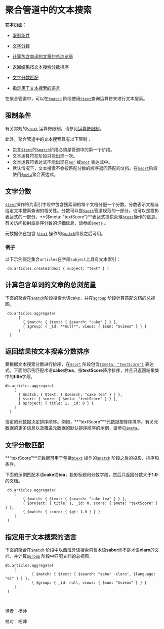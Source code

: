 # 聚合管道中的文本搜索
**在本页面：**

*  [限制条件](#Restrictions)

*  [文字分数](#Text)

*  [计算包含单词的文章的总浏览量](#Calculate)

*  [返回结果按文本搜索分数排序](#Return)

*  [文字分数匹配](#Match)

*  [指定用于文本搜索的语言](#Specify)

在聚合管道中，可以在[`$match`](https://docs.mongodb.com/master/reference/operator/aggregation/match/#pipe._S_match) 阶段使用[`$text`](https://docs.mongodb.com/master/reference/operator/query/text/#op._S_text)查询运算符来进行文本搜索。

## <span id="Restrictions">限制条件</span>

有关常规的[`$text`](https://docs.mongodb.com/master/reference/operator/query/text/#op._S_text) 运算符限制，请参见[运算符限制](https://docs.mongodb.com/manual/reference/operator/query/text/#text-query-operator-behavior)。

此外，聚合管道中的文本搜索具有以下限制：

* 包含[`$text`](https://docs.mongodb.com/master/reference/operator/query/text/#op._S_text)的[`$match`](https://docs.mongodb.com/master/reference/operator/aggregation/match/#pipe._S_match)阶段必须是管道中的第一个阶段。
* 文本运算符在阶段只能出现一次。
* 文本运算符表达式不能出现在[`$or`](https://docs.mongodb.com/master/reference/operator/aggregation/or/#exp._S_or) 或[`$not`](https://docs.mongodb.com/master/reference/operator/aggregation/not/#exp._S_not) 表达式中。
* 默认情况下，文本搜索不会按匹配分数的顺序返回匹配的文档。在[`$sort`](https://docs.mongodb.com/master/reference/operator/aggregation/sort/#pipe._S_sort)阶段使用[`$meta`](https://docs.mongodb.com/master/reference/operator/aggregation/meta/#exp._S_meta)聚合表达式。

## <span id="Text">文字分数</span>

 [`$text`](https://docs.mongodb.com/master/reference/operator/query/text/#op._S_text)操作符为索引字段中包含搜索词的每个文档分配一个分数。分数表示文档与给定文本搜索查询的相关性。分数可以是[`$sort`](https://docs.mongodb.com/master/reference/operator/aggregation/sort/#pipe._S_sort)管道规范的一部分，也可以是投影表达式的一部分。**{$meta: "textScore"}**表达式提供处理[`$text`](https://docs.mongodb.com/master/reference/operator/query/text/#op._S_text)操作的信息。有关访问投射或排序分数的详细信息，请参阅[`$meta`](https://docs.mongodb.com/master/reference/operator/aggregation/meta/#exp._S_meta) 。

元数据仅在包含 [`$text`](https://docs.mongodb.com/master/reference/operator/query/text/#op._S_text) 操作的[`$match`](https://docs.mongodb.com/master/reference/operator/aggregation/match/#pipe._S_match)阶段之后可用。

### 例子

以下示例假定集合`articles`在字段`subject`上具有文本索引：

```shell
 db.articles.createIndex( { subject: "text" } )
```

## <span id="Calculate">计算包含单词的文章的总浏览量</span>

下面的聚合在[`$match`](https://docs.mongodb.com/master/reference/operator/aggregation/match/#pipe._S_match)阶段搜索术语cake，并在[`$group`](https://docs.mongodb.com/master/reference/operator/aggregation/group/#pipe._S_group) 阶段计算匹配文档的总视图。

```shell
 db.articles.aggregate(
      [
        { $match: { $text: { $search: "cake" } } },
        { $group: { _id: **null**, views: { $sum: "$views" } } }
      ]
  )
```

## <span id="Return">返回结果按文本搜索分数排序</span>

要根据文本搜索分数进行排序，在[`$sort`](https://docs.mongodb.com/master/reference/operator/aggregation/sort/#pipe._S_sort) 阶段包含[`{$meta: "textScore"}`](https://docs.mongodb.com/master/reference/operator/aggregation/meta/#exp._S_meta) 表达式。下面的示例匹配术语**cake**或**tea**，按**textScore**降序排序，并且只返回结果集中的**title**字段。

```shell
db.articles.aggregate(
    [
      { $match: { $text: { $search: "cake tea" } } }, 
      { $sort: { score: { $meta: "textScore" } } }, 
      { $project: { title: 1, _id: 0 } } 
    ]
  )		
```

指定的元数据决定排序顺序。例如，**“textScore”**元数据按降序排序。有关元数据的更多信息以及覆盖元数据的默认排序顺序的示例，请参见[`$meta`](https://docs.mongodb.com/master/reference/operator/aggregation/meta/#exp._S_meta)。

## <span id="Match">文字分数匹配</span>

**“textScore”**元数据可用于包括[`$text`](https://docs.mongodb.com/master/reference/operator/query/text/#op._S_text) 操作的[`$match`](https://docs.mongodb.com/master/reference/operator/aggregation/match/#pipe._S_match) 阶段之后的投影、排序和条件。

下面的示例匹配术语**cake**或**tea**，投影标题和分数字段，然后只返回分数大于**1.0**的文档。

```shell
 db.articles.aggregate(
    [
    	{ $match: { $text: { $search: "cake tea" } } },
    	{ $project: { title: 1, _id: 0, score: { $meta: "textScore" } } },
    	{ $match: { score: { $gt: 1.0 } } }
    ]
 )
```

## <span id="Specify">指定用于文本搜索的语言</span>

下面的聚合在[`$match`](https://docs.mongodb.com/master/reference/operator/aggregation/match/#pipe._S_match) 阶段中以西班牙语搜索包含术语**saber**而不是术语**claro**的文档，并计算[`$group`](https://docs.mongodb.com/master/reference/operator/aggregation/group/#pipe._S_group) 阶段中匹配文档的总视图。

```shell
db.articles.aggregate(
    [   
    		{ $match: { $text: { $search: "saber -claro", $language: "es" } } }, 
    		{ $group: { _id: null, views: { $sum: "$views" } } } 
    ]
 )
```

​    

译者：杨帅

校对：杨帅